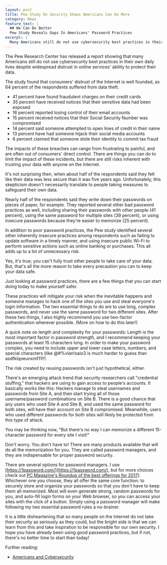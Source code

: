 ```yaml
---
layout: post
title: Pew Study On Security Shows Americans Can Do More
category: News
feature_text: |
  ## We Can Do Better
  Pew Study Reveals Gaps In Americans' Password Practices
excerpt: |
  Many Americans still do not use cybersecurity best practices in their own daily lives despite widespread distrust in online services' ability to protect their data.
---
```


The Pew Research Center has released a report showing that many Americans still do not use cybersecurity best practices in their own daily lives despite widespread distrust in online services' ability to protect their data.

The study found that consumers' distrust of the Internet is well founded, as 64 percent of the respondents suffered from data theft. 

* 41 percent have found fraudulent charges on their credit cards
* 35 percent have received notices that their sensitive data had been exposed
* 16 percent reported losing control of their email accounts
* 15 percent received notices that their Social Security Number was compromised
* 14 percent said someone attempted to open lines of credit in their name
* 13 percent have had someone hijack their social media accounts
* 6 percent claimed that someone stole their identity to commit tax fraud

The impacts of these breaches can range from frustrating to painful, and are often out of consumers' direct control. There are things you can do to limit the impact of these incidents, but there are still risks inherent with trusting your data with anyone on the Internet.

It's not surprising then, when about half of the respondents said they felt like their data was less secure than it was five years ago. Unfortunately, this skepticism doesn't necessarily translate to people taking measures to safeguard their own data.

Nearly half of the respondents said they write down their passwords on pieces of paper, for example. They reported several other bad password practices as well, including sharing their passwords with other people (41 percent), using the same password for multiple sites (39 percent), or using insecure passwords because they're easier to memorize (25 percent).

In addition to poor password practices, the Pew study identified several other inherently insecure practices among respondents such as failing to update software in a timely manner, and using insecure public Wi-Fi to perform sensitive actions such as online banking or purchases. This all adds up to a lot of unnecessary risk.

Yes, it's true; you can't fully trust other people to take care of your data. But, that's all the more reason to take every precaution you can to keep your data safe. 

Just looking at password practices, there are a few things that you can start doing today to make yourself safer.

These practices will mitigate your risk when the inevitable happens and someone manages to hack one of the sites you use and steal everyone's login information. The two essential things to do are to use long, complex passwords, and never use the same password for two different sites. After these two things, I also highly recommend you use two-factor authentication wherever possible. (More on how to do this later!)

A quick note on length and complexity for your passwords: Length is the most important factor in password strength, and I recommend keeping your passwords at least 15 characters long. In order to make your password complex, you need to include upper and lower case letters, numbers, and special characters (like @#$%^), and they need to be spread out in the password, not clumped together. Hu6aiK$%vlan!saio3 is much harder to guess than asdfklqoeunxm111!!!.

The risk created by reusing passwords isn't just hypothetical, either.

There's an emerging attack trend that security researchers call "credential stuffing," that hackers are using to gain access to people's accounts. It basically works like this: Hackers manage to steal usernames and passwords from Site A, and then start trying all of those username/password combinations on Site B. There is a good chance that any users who used Site A and Site B, and used the same password for both sites, will have their account on Site B compromised. Meanwhile, users who used different passwords for both sites will likely be protected from this type of attack.

You may be thinking now, "But there's no way I can memorize a different 15-character password for every site I visit!"

Don't worry. You don't have to! There are many products available that will do all the memorization for you. They are called password managers, and they are indispensable for proper password security.

There are several options for password managers. I use [https://1password.com/](https://1password.com/), but for more choices check out [PC Magazine's Roundup of the best offerings for 2017](http://www.pcmag.com/article2/0,2817,2407168,00.asp)). Whichever one you choose, they all offer the same core function: to securely store and organize your passwords so that you don't have to keep them all memorized. Most will even generate strong, random passwords for you, and auto-fill login forms on your Web browser, so you can access your sites with the click of a button. Simply using a password manager will make following my two essential password rules a no-brainer.

It is a little disheartening that so many people on the Internet do not take their security as seriously as they could, but the bright side is that we can learn from this and take inspiration to be responsible for our own security. I hope you have already been using good password practices, but if not, there's no better time to start than today!

Further reading:
* [Americans and Cybersecurity](http://www.pewinternet.org/2017/01/26/americans-and-cybersecurity/)
